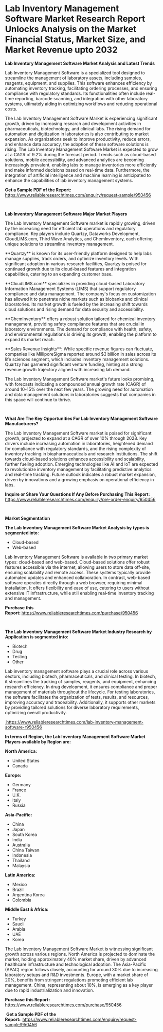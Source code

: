 <p><h1>Lab Inventory Management Software Market Research Report Unlocks Analysis on the Market Financial Status, Market Size, and Market Revenue upto 2032</h1></p><p><strong>Lab Inventory Management Software Market Analysis and Latest Trends</strong></p>
<p><p>Lab Inventory Management Software is a specialized tool designed to streamline the management of laboratory assets, including samples, reagents, equipment, and supplies. This software enhances efficiency by automating inventory tracking, facilitating ordering processes, and ensuring compliance with regulatory standards. Its functionalities often include real-time reporting, barcode scanning, and integration with other laboratory systems, ultimately aiding in optimizing workflows and reducing operational costs.</p><p>The Lab Inventory Management Software Market is experiencing significant growth, driven by increasing research and development activities in pharmaceuticals, biotechnology, and clinical labs. The rising demand for automation and digitization in laboratories is also contributing to market expansion. As organizations seek to improve productivity, reduce errors, and enhance data accuracy, the adoption of these software solutions is rising. The Lab Inventory Management Software Market is expected to grow at a CAGR of 9.2% during the forecast period. Trends such as cloud-based solutions, mobile accessibility, and advanced analytics are becoming increasingly prevalent, enabling labs to manage inventories more efficiently and make informed decisions based on real-time data. Furthermore, the integration of artificial intelligence and machine learning is anticipated to enhance the capabilities of lab inventory management systems.</p></p>
<p><strong>Get a Sample PDF of the Report:&nbsp;</strong> <a href="https://www.reliableresearchtimes.com/enquiry/request-sample/950456?utm_campaign=3113&utm_medium=2&utm_source=Github&utm_content=ia&utm_term=17042025&utm_id=lab-inventory-management-software">https://www.reliableresearchtimes.com/enquiry/request-sample/950456</a></p>
<p>&nbsp;</p>
<p><strong>Lab Inventory Management Software Major Market Players</strong></p>
<p><p>The Lab Inventory Management Software market is rapidly growing, driven by the increasing need for efficient lab operations and regulatory compliance. Key players include Quartzy, Dataworks Development, CloudLIMS.com, Third Wave Analytics, and ChemInventory, each offering unique solutions to streamline inventory management.</p><p>**Quartzy** is known for its user-friendly platform designed to help labs manage supplies, track orders, and optimize inventory levels. With significant adoption in various research facilities, Quartzy is poised for continued growth due to its cloud-based features and integration capabilities, catering to an expanding customer base.</p><p>**CloudLIMS.com** specializes in providing cloud-based Laboratory Information Management Systems (LIMS) that support regulatory compliance and data management. The company's focus on customization has allowed it to penetrate niche markets such as biobanks and clinical laboratories. Its market growth is fueled by the increasing shift towards cloud solutions and rising demand for data security and accessibility.</p><p>**ChemInventory** offers a robust solution tailored for chemical inventory management, providing safety compliance features that are crucial in laboratory environments. The demand for compliance with health, safety, and environmental regulations is driving its growth, enabling the platform to expand its market reach.</p><p>**Sales Revenue Insights**: While specific revenue figures can fluctuate, companies like MilliporeSigma reported around $3 billion in sales across its life sciences segment, which includes inventory management solutions. Quartzy has garnered significant venture funding, hinting at a strong revenue growth trajectory aligned with increasing lab demand.</p><p>The Lab Inventory Management Software market's future looks promising, with forecasts indicating a compounded annual growth rate (CAGR) of around 10-15% over the next few years. The growing need for automation and data management solutions in laboratories suggests that companies in this space will continue to thrive.</p></p>
<p>&nbsp;</p>
<p><strong>What Are The Key Opportunities For Lab Inventory Management Software Manufacturers?</strong></p>
<p><p>The Lab Inventory Management Software market is poised for significant growth, projected to expand at a CAGR of over 10% through 2028. Key drivers include increasing automation in laboratories, heightened demand for compliance with regulatory standards, and the rising complexity of inventory tracking in biopharmaceuticals and research institutions. The shift towards cloud-based solutions enhances accessibility and scalability, further fueling adoption. Emerging technologies like AI and IoT are expected to revolutionize inventory management by facilitating predictive analytics and real-time tracking. Future outlook indicates a robust market expansion, driven by innovations and a growing emphasis on operational efficiency in labs.</p></p>
<p><strong>Inquire or Share Your Questions If Any Before Purchasing This Report:</strong> <a href="https://www.reliableresearchtimes.com/enquiry/pre-order-enquiry/950456?utm_campaign=3113&utm_medium=2&utm_source=Github&utm_content=ia&utm_term=17042025&utm_id=lab-inventory-management-software">https://www.reliableresearchtimes.com/enquiry/pre-order-enquiry/950456</a></p>
<p>&nbsp;</p>
<p><strong>Market Segmentation</strong></p>
<p><strong>The Lab Inventory Management Software Market Analysis by types is segmented into:</strong></p>
<p><ul><li>Cloud-based</li><li>Web-based</li></ul></p>
<p><p>Lab Inventory Management Software is available in two primary market types: cloud-based and web-based. Cloud-based solutions offer robust features accessible via the internet, allowing users to store data off-site, ensuring scalability and remote access. These systems typically provide automated updates and enhanced collaboration. In contrast, web-based software operates directly through a web browser, requiring minimal installation. It offers flexibility and ease of use, catering to users without extensive IT infrastructure, while still enabling real-time inventory tracking and management.</p></p>
<p><strong>Purchase this Report:&nbsp;</strong><a href="https://www.reliableresearchtimes.com/purchase/950456?utm_campaign=3113&utm_medium=2&utm_source=Github&utm_content=ia&utm_term=17042025&utm_id=lab-inventory-management-software">https://www.reliableresearchtimes.com/purchase/950456</a></p>
<p>&nbsp;</p>
<p><strong>The Lab Inventory Management Software Market Industry Research by Application is segmented into:</strong></p>
<p><ul><li>Biotech</li><li>Drug</li><li>Testing</li><li>Other</li></ul></p>
<p><p>Lab inventory management software plays a crucial role across various sectors, including biotech, pharmaceuticals, and clinical testing. In biotech, it streamlines the tracking of samples, reagents, and equipment, enhancing research efficiency. In drug development, it ensures compliance and proper management of materials throughout the lifecycle. For testing laboratories, the software facilitates the organization of tests, results, and resources, improving accuracy and traceability. Additionally, it supports other markets by providing tailored solutions for diverse laboratory requirements, optimizing overall productivity.</p></p>
<p><a href="https://www.reliableresearchtimes.com/lab-inventory-management-software-r950456?utm_campaign=3113&utm_medium=2&utm_source=Github&utm_content=ia&utm_term=17042025&utm_id=lab-inventory-management-software">&nbsp;https://www.reliableresearchtimes.com/lab-inventory-management-software-r950456</a></p>
<p><strong>In terms of Region, the Lab Inventory Management Software Market Players available by Region are:</strong></p>
<p>
    <p> <strong> North America: </strong>
        <ul>
            <li>United States</li>
            <li>Canada</li>
        </ul>
        </p> 
    <p> <strong> Europe: </strong>
        <ul>
            <li>Germany</li>
            <li>France</li>
            <li>U.K.</li>
            <li>Italy</li>
            <li>Russia</li>
        </ul>
        </p> 
    <p> <strong> Asia-Pacific: </strong>
        <ul>
            <li>China</li>
            <li>Japan</li>
            <li>South Korea</li>
            <li>India</li>
            <li>Australia</li>
            <li>China Taiwan</li>
            <li>Indonesia</li>
            <li>Thailand</li>
            <li>Malaysia</li>
        </ul>
        </p> 
    <p> <strong> Latin America: </strong>
        <ul>
            <li>Mexico</li>
            <li>Brazil</li>
            <li>Argentina Korea</li>
            <li>Colombia</li>
        </ul>
        </p> 
    <p> <strong> Middle East & Africa: </strong>
        <ul>
            <li>Turkey</li>
            <li>Saudi</li>
            <li>Arabia</li>
            <li>UAE</li>
            <li>Korea</li>
        </ul>
    </p>
    </p>
<p><p>The Lab Inventory Management Software Market is witnessing significant growth across various regions. North America is projected to dominate the market, holding approximately 40% market share, driven by advanced healthcare infrastructure and technological adoption. The Asia-Pacific (APAC) region follows closely, accounting for around 30% due to increasing laboratory setups and R&D investments. Europe, with a market share of 20%, benefits from stringent regulations promoting efficient lab management. China, representing about 10%, is emerging as a key player due to rapid industrialization and innovation.</p></p>
<p><strong>Purchase this Report: </strong><a href="https://www.reliableresearchtimes.com/purchase/950456?utm_campaign=3113&utm_medium=2&utm_source=Github&utm_content=ia&utm_term=17042025&utm_id=lab-inventory-management-software">https://www.reliableresearchtimes.com/purchase/950456</a></p>
<p>&nbsp;<strong>Get a Sample PDF of the Report:&nbsp;&nbsp;</strong><a href="https://www.reliableresearchtimes.com/enquiry/request-sample/950456?utm_campaign=3113&utm_medium=2&utm_source=Github&utm_content=ia&utm_term=17042025&utm_id=lab-inventory-management-software">https://www.reliableresearchtimes.com/enquiry/request-sample/950456</a></p>
<p><strong></strong></p>
<p><p></p><p></p><p></p></p>